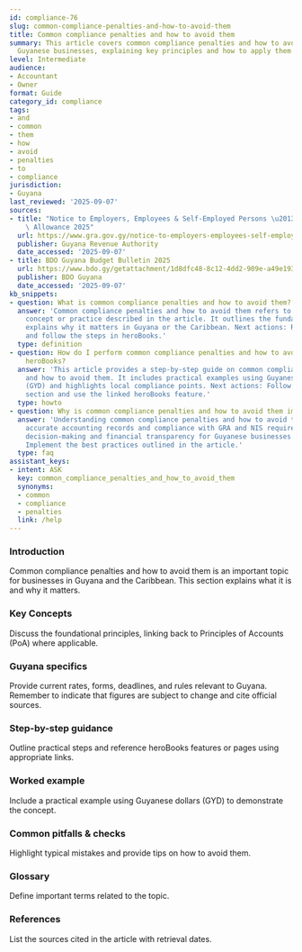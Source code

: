```yaml
---
id: compliance-76
slug: common-compliance-penalties-and-how-to-avoid-them
title: Common compliance penalties and how to avoid them
summary: This article covers common compliance penalties and how to avoid them for
  Guyanese businesses, explaining key principles and how to apply them in practice.
level: Intermediate
audience:
- Accountant
- Owner
format: Guide
category_id: compliance
tags:
- and
- common
- them
- how
- avoid
- penalties
- to
- compliance
jurisdiction:
- Guyana
last_reviewed: '2025-09-07'
sources:
- title: "Notice to Employers, Employees & Self-Employed Persons \u2013 Revised Personal\
    \ Allowance 2025"
  url: https://www.gra.gov.gy/notice-to-employers-employees-self-employed-persons-revised-personal-allowance-and-deductions-for-income-tax-2025-copy/
  publisher: Guyana Revenue Authority
  date_accessed: '2025-09-07'
- title: BDO Guyana Budget Bulletin 2025
  url: https://www.bdo.gy/getattachment/1d8dfc48-8c12-4dd2-909e-a49e19392cf4/BDO-Guyana-Budget-Bulletin-2025.pdf
  publisher: BDO Guyana
  date_accessed: '2025-09-07'
kb_snippets:
- question: What is common compliance penalties and how to avoid them?
  answer: 'Common compliance penalties and how to avoid them refers to the accounting
    concept or practice described in the article. It outlines the fundamentals and
    explains why it matters in Guyana or the Caribbean. Next actions: Read this article
    and follow the steps in heroBooks.'
  type: definition
- question: How do I perform common compliance penalties and how to avoid them in
    heroBooks?
  answer: 'This article provides a step-by-step guide on common compliance penalties
    and how to avoid them. It includes practical examples using Guyanese currency
    (GYD) and highlights local compliance points. Next actions: Follow the step-by-step
    section and use the linked heroBooks feature.'
  type: howto
- question: Why is common compliance penalties and how to avoid them important?
  answer: 'Understanding common compliance penalties and how to avoid them helps ensure
    accurate accounting records and compliance with GRA and NIS requirements. It improves
    decision-making and financial transparency for Guyanese businesses. Next actions:
    Implement the best practices outlined in the article.'
  type: faq
assistant_keys:
- intent: ASK
  key: common_compliance_penalties_and_how_to_avoid_them
  synonyms:
  - common
  - compliance
  - penalties
  link: /help
---
```


### Introduction
Common compliance penalties and how to avoid them is an important topic for businesses in Guyana and the Caribbean. This section explains what it is and why it matters.

### Key Concepts
Discuss the foundational principles, linking back to Principles of Accounts (PoA) where applicable.

### Guyana specifics
Provide current rates, forms, deadlines, and rules relevant to Guyana. Remember to indicate that figures are subject to change and cite official sources.

### Step-by-step guidance
Outline practical steps and reference heroBooks features or pages using appropriate links.

### Worked example
Include a practical example using Guyanese dollars (GYD) to demonstrate the concept.

### Common pitfalls & checks
Highlight typical mistakes and provide tips on how to avoid them.

### Glossary
Define important terms related to the topic.

### References
List the sources cited in the article with retrieval dates.